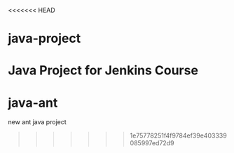 <<<<<<< HEAD
# java-project
Java Project for Jenkins Course
=======
# java-ant
new ant java project
>>>>>>> 1e75778251f4f9784ef39e403339085997ed72d9
